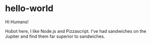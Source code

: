 # hello-world

Hi Humans!

Hubot here, I like Node.js and Pizzascript.
I've had sandwiches on the Jupiter and find them far superior to sandwiches.

